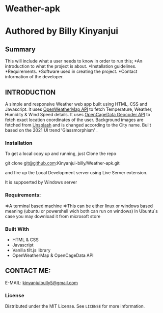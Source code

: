 # Weather-apk

<h1>Authored by Billy Kinyanjui</h1>

<h2> Summary</h2>

This will include what a user needs to know in order to run this;
*An introduction to what the project is about.
*Installation guidelines.
*Requirements.
*Software used in creating the project.
*Contact information of the developer.

## INTRODUCTION

A simple and responsive Weather web app built using HTML, CSS and Javascript. It uses <a href="https://openweathermap.org/api">OpenWeatherMap API</a> to fetch Temperature, Weather, Humidity & Wind Speed details. It uses <a href="https://opencagedata.com/api">OpenCageData Geocoder API</a> to fetch exact location coordinates of the user. Background images are fetched from <a href="https://source.unsplash.com">Unsplash</a> and is changed according to the City name. Built based on the 2021 UI trend 'Glassmorphism' <a href="https://uxdesign.cc/glassmorphism-in-user-interfaces-1f39bb1308c9"></a>.

### Installation

To get a local copy up and running, just Clone the repo

git clone git@github.com:Kinyanjui-billy/Weather-apk.git

and fire up the Local Development server using Live Server extension.

It is suppoerted by Windows server

### Requirements:

=>A terminal based machine
=>This can be either linux or windows based meaning (ubuntu or powershell wich both can run on windows)
In Ubuntu`s case you may download it from microsoft store
### Built With

* HTML & CSS
* Javascript
* Vanilla tilt.js library
* OpenWeatherMap & OpenCageData API

## CONTACT ME:
E-MAIL: kinyanjuibully5@gmail.com
   
### License

Distributed under the MIT License. See `LICENSE` for more information.
